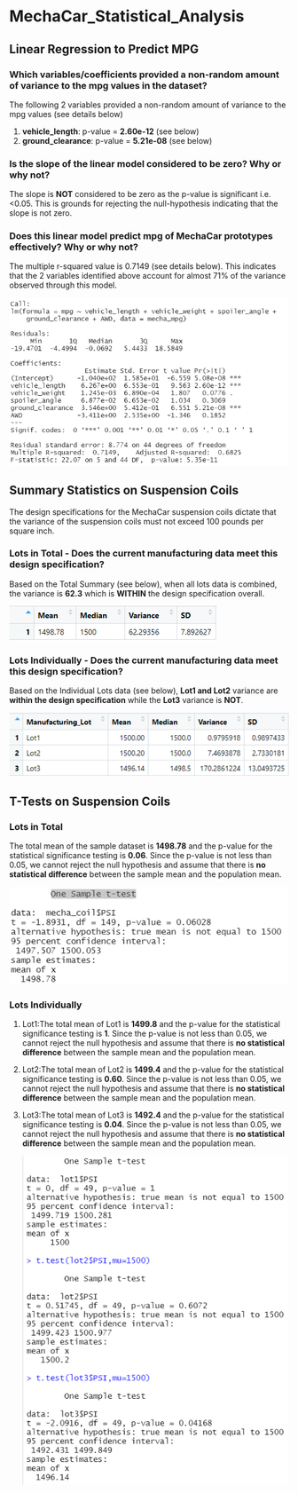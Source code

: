# MechaCar_Statistical_Analysis

## Linear Regression to Predict MPG

### Which variables/coefficients provided a non-random amount of variance to the mpg values in the dataset?
The following 2 variables provided a non-random amount of variance to the mpg values (see details below)
1) **vehicle_length**: p-value = **2.60e-12** (see below)
2) **ground_clearance**: p-value = **5.21e-08** (see below)


### Is the slope of the linear model considered to be zero? Why or why not?
The slope is **NOT** considered to be zero as the p-value is significant i.e. <0.05. This is grounds for rejecting the null-hypothesis indicating that the slope is not zero.

### Does this linear model predict mpg of MechaCar prototypes effectively? Why or why not?
The multiple r-squared value is 0.7149 (see details below). This indicates that the 2 variables identified above account for almost 71% of the variance observed through this model.

  ![Stats Summary](https://github.com/SBaig01/MechaCar_Statistical_Analysis/blob/1cb0e521b67fe303df807d727a3768cfee50e2f3/mecha_mpg%20Summarylm.png)

## Summary Statistics on Suspension Coils
The design specifications for the MechaCar suspension coils dictate that the variance of the suspension coils must not exceed 100 pounds per square inch.

### Lots in Total - Does the current manufacturing data meet this design specification?
Based on the Total Summary (see below), when all lots data is combined, the variance is **62.3** which is **WITHIN** the design specification overall.

  ![Total Summary](https://github.com/SBaig01/MechaCar_Statistical_Analysis/blob/d6c66cc9e314491c85ca56c80dfbb9e79a23f655/Total%20Summary.png)

### Lots Individually - Does the current manufacturing data meet this design specification?
Based on the Individual Lots data (see below), **Lot1 and Lot2** variance are **within the design specification** while the **Lot3** variance is **NOT**. 

  ![Lot Summary](https://github.com/SBaig01/MechaCar_Statistical_Analysis/blob/d6c66cc9e314491c85ca56c80dfbb9e79a23f655/Lot%20Summary.png)

## T-Tests on Suspension Coils

### Lots in Total
The total mean of the sample dataset is **1498.78** and the p-value for the statistical significance testing is **0.06**. Since the p-value is not less than 0.05, we cannot reject the null hypothesis and assume that there is **no statistical difference** between the sample mean and the population mean.

  ![Total t-test](https://github.com/SBaig01/MechaCar_Statistical_Analysis/blob/59ed18c7b609d0dd1026d4478300ae0fdaf689ee/One%20Sample%20t-test.png)

### Lots Individually
1) Lot1:The total mean of Lot1 is **1499.8** and the p-value for the statistical significance testing is **1**. Since the p-value is not less than 0.05, we cannot reject the null hypothesis and assume that there is **no statistical difference** between the sample mean and the population mean.
2) Lot2:The total mean of Lot2 is **1499.4** and the p-value for the statistical significance testing is **0.60**. Since the p-value is not less than 0.05, we cannot reject the null hypothesis and assume that there is **no statistical difference** between the sample mean and the population mean.
3) Lot3:The total mean of Lot3 is **1492.4** and the p-value for the statistical significance testing is **0.04**. Since the p-value is not less than 0.05, we cannot reject the null hypothesis and assume that there is **no statistical difference** between the sample mean and the population mean.

   ![Lots t-test](https://github.com/SBaig01/MechaCar_Statistical_Analysis/blob/59ed18c7b609d0dd1026d4478300ae0fdaf689ee/Lot%20t-test.png)

